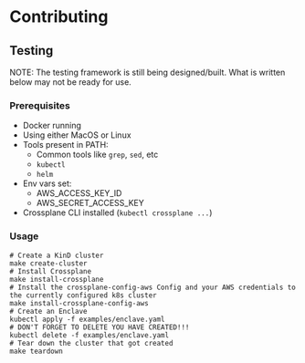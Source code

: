 # Contributing

## Testing

NOTE: The testing framework is still being designed/built. What is written below may not be ready for use.

### Prerequisites

- Docker running
- Using either MacOS or Linux
- Tools present in PATH:
  - Common tools like `grep`, `sed`, etc
  - `kubectl`
  - `helm`
- Env vars set:
  - AWS_ACCESS_KEY_ID
  - AWS_SECRET_ACCESS_KEY
- Crossplane CLI installed (`kubectl crossplane ...`)

### Usage

```shell
# Create a KinD cluster
make create-cluster
# Install Crossplane
make install-crossplane
# Install the crossplane-config-aws Config and your AWS credentials to the currently configured k8s cluster
make install-crossplane-config-aws
# Create an Enclave
kubectl apply -f examples/enclave.yaml
# DON'T FORGET TO DELETE YOU HAVE CREATED!!!
kubectl delete -f examples/enclave.yaml
# Tear down the cluster that got created
make teardown
```